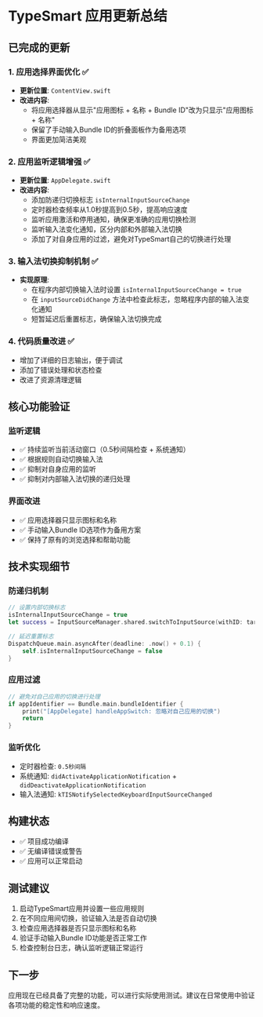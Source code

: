 # TypeSmart 应用更新总结

## 已完成的更新

### 1. 应用选择界面优化 ✅
- **更新位置**: `ContentView.swift`
- **改进内容**: 
  - 将应用选择器从显示"应用图标 + 名称 + Bundle ID"改为只显示"应用图标 + 名称"
  - 保留了手动输入Bundle ID的折叠面板作为备用选项
  - 界面更加简洁美观

### 2. 应用监听逻辑增强 ✅
- **更新位置**: `AppDelegate.swift`
- **改进内容**:
  - 添加防递归切换标志 `isInternalInputSourceChange`
  - 定时器检查频率从1.0秒提高到0.5秒，提高响应速度
  - 监听应用激活和停用通知，确保更准确的应用切换检测
  - 监听输入法变化通知，区分内部和外部输入法切换
  - 添加了对自身应用的过滤，避免对TypeSmart自己的切换进行处理

### 3. 输入法切换抑制机制 ✅
- **实现原理**:
  - 在程序内部切换输入法时设置 `isInternalInputSourceChange = true`
  - 在 `inputSourceDidChange` 方法中检查此标志，忽略程序内部的输入法变化通知
  - 短暂延迟后重置标志，确保输入法切换完成

### 4. 代码质量改进 ✅
- 增加了详细的日志输出，便于调试
- 添加了错误处理和状态检查
- 改进了资源清理逻辑

## 核心功能验证

### 监听逻辑
- ✅ 持续监听当前活动窗口（0.5秒间隔检查 + 系统通知）
- ✅ 根据规则自动切换输入法
- ✅ 抑制对自身应用的监听
- ✅ 抑制对内部输入法切换的递归处理

### 界面改进
- ✅ 应用选择器只显示图标和名称
- ✅ 手动输入Bundle ID选项作为备用方案
- ✅ 保持了原有的浏览选择和帮助功能

## 技术实现细节

### 防递归机制
```swift
// 设置内部切换标志
isInternalInputSourceChange = true
let success = InputSourceManager.shared.switchToInputSource(withID: targetInputSourceID)

// 延迟重置标志
DispatchQueue.main.asyncAfter(deadline: .now() + 0.1) {
    self.isInternalInputSourceChange = false
}
```

### 应用过滤
```swift
// 避免对自己应用的切换进行处理
if appIdentifier == Bundle.main.bundleIdentifier {
    print("[AppDelegate] handleAppSwitch: 忽略对自己应用的切换")
    return
}
```

### 监听优化
- 定时器检查: `0.5秒间隔`
- 系统通知: `didActivateApplicationNotification` + `didDeactivateApplicationNotification`
- 输入法通知: `kTISNotifySelectedKeyboardInputSourceChanged`

## 构建状态
- ✅ 项目成功编译
- ✅ 无编译错误或警告
- ✅ 应用可以正常启动

## 测试建议
1. 启动TypeSmart应用并设置一些应用规则
2. 在不同应用间切换，验证输入法是否自动切换
3. 检查应用选择器是否只显示图标和名称
4. 验证手动输入Bundle ID功能是否正常工作
5. 检查控制台日志，确认监听逻辑正常运行

## 下一步
应用现在已经具备了完整的功能，可以进行实际使用测试。建议在日常使用中验证各项功能的稳定性和响应速度。
